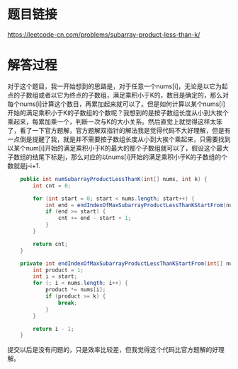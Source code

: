 # 题目链接
https://leetcode-cn.com/problems/subarray-product-less-than-k/

# 解答过程
对于这个题目，我一开始想到的思路是，对于任意一个nums[i]，无论是以它为起点的子数组或者以它为终点的子数组，满足乘积小于K的，数目是确定的，那么对每个nums[i]计算这个数目，再累加起来就可以了。但是如何计算以某个nums[i]开始的满足乘积小于K的子数组的个数呢？我想到的是按子数组长度从小到大挨个乘起来，每累加乘一个，判断一次与K的大小关系。然后直觉上就觉得这样太笨了，看了一下官方题解，官方题解双指针的解法我是觉得代码不大好理解，但是有一点倒是提醒了我，就是并不需要按子数组长度从小到大挨个乘起来，只需要找到以某个num[i]开始的满足乘积小于K的最大的那个子数组就可以了，假设这个最大子数组的结尾下标是j，那么对应的以nums[i]开始的满足乘积小于K的子数组的个数就是j-i+1.

```java
	public int numSubarrayProductLessThanK(int[] nums, int k) {
		int cnt = 0;

		for (int start = 0; start < nums.length; start++) {
			int end = endIndexOfMaxSubarrayProductLessThanKStartFrom(nums, start, k);
			if (end >= start) {
				cnt += end - start + 1;
			}
		}

		return cnt;
	}

	private int endIndexOfMaxSubarrayProductLessThanKStartFrom(int[] nums, int start, int k) {
		int product = 1;
		int i = start;
		for (; i < nums.length; i++) {
			product *= nums[i];
			if (product >= k) {
				break;
			}
		}

		return i - 1;
	}
```

提交以后是没有问题的，只是效率比较差，但我觉得这个代码比官方题解的好理解。